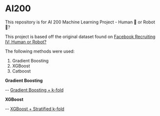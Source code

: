 # AI200
This repository is for AI 200 Machine Learning Project - Human 👨 or Robot🤖?

This project is based off the original dataset found on [Facebook Recruiting IV: Human or Robot?](https://www.kaggle.com/c/facebook-recruiting-iv-human-or-bot/overview)


The following methods were used:
1. Gradient Boosting
2. XGBoost
3. Catboost


**Gradient Boosting**

-- [Gradient Boosting + k-fold](https://github.com/clement7903/AI200/blob/d5337fa7cd9c3cd9baf1af0c8e1b374b27d98f6b/AI200%20Kaggle%20(Gradient%20Boosting%20+%20K-Fold).ipynb)

**XGBoost**

-- [XGBoost + Stratified k-fold](https://github.com/clement7903/AI200/blob/a8232891ad93281da7199f313c1ccdea7e07ac40/XGBoost%20model.ipynb)



